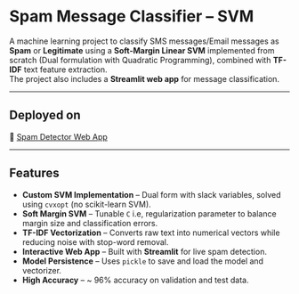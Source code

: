 # Spam Message Classifier – SVM

A machine learning project to classify SMS messages/Email messages as **Spam** or **Legitimate** using a **Soft-Margin Linear SVM** implemented from scratch (Dual formulation with Quadratic Programming), combined with **TF-IDF** text feature extraction.  
The project also includes a **Streamlit web app** for message classification.

---

##  Deployed on
🔗 [Spam Detector Web App](https://svm-spam-classifier.streamlit.app/)

---

##  Features
- **Custom SVM Implementation** – Dual form with slack variables, solved using `cvxopt` (no scikit-learn SVM).
- **Soft Margin SVM** – Tunable `C`  i.e, regularization parameter to balance margin size and classification errors.
- **TF-IDF Vectorization** – Converts raw text into numerical vectors while reducing noise with stop-word removal.
- **Interactive Web App** – Built with **Streamlit** for live spam detection.
- **Model Persistence** – Uses `pickle` to save and load the model and vectorizer.
- **High Accuracy** – ~ 96% accuracy on validation and test data.


